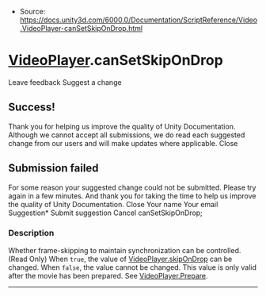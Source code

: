 * Source: https://docs.unity3d.com/6000.0/Documentation/ScriptReference/Video.VideoPlayer-canSetSkipOnDrop.html

#  [VideoPlayer](https://docs.unity3d.com/6000.0/Documentation/ScriptReference/Video.VideoPlayer.html).canSetSkipOnDrop
Leave feedback
Suggest a change
## Success!
Thank you for helping us improve the quality of Unity Documentation. Although we cannot accept all submissions, we do read each suggested change from our users and will make updates where applicable.
Close
## Submission failed
For some reason your suggested change could not be submitted. Please <a>try again</a> in a few minutes. And thank you for taking the time to help us improve the quality of Unity Documentation.
Close
Your name Your email Suggestion* Submit suggestion
Cancel
canSetSkipOnDrop; 
### Description
Whether frame-skipping to maintain synchronization can be controlled. (Read Only)
When `true`, the value of [VideoPlayer.skipOnDrop](https://docs.unity3d.com/6000.0/Documentation/ScriptReference/Video.VideoPlayer-skipOnDrop.html) can be changed. When `false`, the value cannot be changed. This value is only valid after the movie has been prepared. See [VideoPlayer.Prepare](https://docs.unity3d.com/6000.0/Documentation/ScriptReference/Video.VideoPlayer.Prepare.html).
* * *
